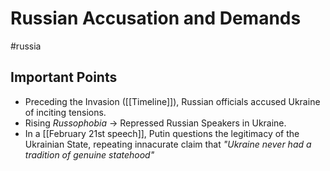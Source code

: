 # Russian Accusation and Demands
#russia
## Important Points
- Preceding the Invasion ([[Timeline]]), Russian officials accused Ukraine of inciting tensions.
- Rising *Russophobia* -> Repressed Russian Speakers in Ukraine.
- In a [[February 21st speech]], Putin questions the legitimacy of the Ukrainian State, repeating innacurate claim that _"Ukraine never had a tradition of genuine statehood"_